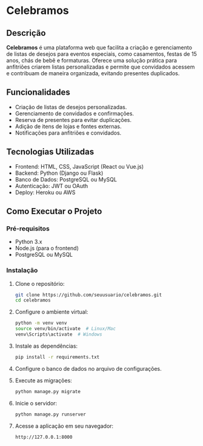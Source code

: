 # Celebramos

## Descrição

**Celebramos** é uma plataforma web que facilita a criação e gerenciamento de listas de desejos para eventos especiais, como casamentos, festas de 15 anos, chás de bebê e formaturas. Oferece uma solução prática para anfitriões criarem listas personalizadas e permite que convidados acessem e contribuam de maneira organizada, evitando presentes duplicados.

## Funcionalidades

- Criação de listas de desejos personalizadas.
- Gerenciamento de convidados e confirmações.
- Reserva de presentes para evitar duplicações.
- Adição de itens de lojas e fontes externas.
- Notificações para anfitriões e convidados.

## Tecnologias Utilizadas

- Frontend: HTML, CSS, JavaScript (React ou Vue.js)
- Backend: Python (Django ou Flask)
- Banco de Dados: PostgreSQL ou MySQL
- Autenticação: JWT ou OAuth
- Deploy: Heroku ou AWS

## Como Executar o Projeto

### Pré-requisitos

- Python 3.x
- Node.js (para o frontend)
- PostgreSQL ou MySQL

### Instalação

1. Clone o repositório:
   ```bash
   git clone https://github.com/seuusuario/celebramos.git
   cd celebramos
   ```

2. Configure o ambiente virtual:

   ```bash
   python -m venv venv
   source venv/bin/activate  # Linux/Mac
   venv\Scripts\activate  # Windows
   ```
   
3. Instale as dependências:

   ```bash
   pip install -r requirements.txt
    ```
   
4. Configure o banco de dados no arquivo de configurações.

5. Execute as migrações:

   ```bash
   python manage.py migrate
   ```
6. Inicie o servidor:

   ```bash
   python manage.py runserver
   ```

7. Acesse a aplicação em seu navegador: 
   ```bash
   http://127.0.0.1:8000
   ```